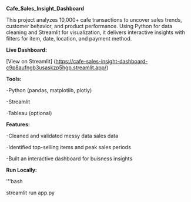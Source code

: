 **Cafe_Sales_Insight_Dashboard**

This project analyzes 10,000+ cafe transactions to uncover sales trends, customer behavior, and product performance. Using Python for data cleaning and Streamlit for visualization, it delivers interactive insights with filters for item, date, location, and payment method.

**Live Dashboard:**

[View on Streamlit]
(https://cafe-sales-insight-dashboard-c9p8aufngb3usaskzp5hgp.streamlit.app/)

**Tools:**

-Python (pandas, matplotlib, plotly)

-Streamlit

-Tableau (optional)

**Features:**

-Cleaned and validated messy data sales data

-Identified top-selling items and peak sales periods

-Built an interactive dashboard for buisness insights

**Run Locally:**

'''bash

streamlit run app.py


